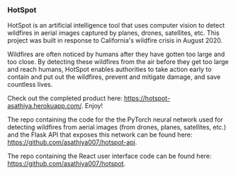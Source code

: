 ### HotSpot

HotSpot is an artificial intelligence tool that uses computer vision to detect wildfires in aerial images captured by planes, drones, satellites, etc. This project was built in response to California's wildfire crisis in August 2020. 

Wildfires are often noticed by humans after they have gotten too large and too close. By detecting these wildfires from the air before they get too large and reach humans, HotSpot enables authorities to take action early to contain and put out the wildfires, prevent and mitigate damage, and save countless lives.

Check out the completed product here: https://hotspot-asathiya.herokuapp.com/. Enjoy! 

The repo containing the code for the the PyTorch neural network used for detecting wildfires from aerial images (from drones, planes, satellites, etc.) and the Flask API that exposes this network can be found here: https://github.com/asathiya007/hotspot-api.

The repo containing the React user interface code can be found here: https://github.com/asathiya007/hotspot.